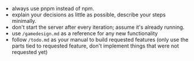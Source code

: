 - always use pnpm instead of npm.
- explain your decisions as little as possible, describe your steps minimally.
- don't start the server after every iteration; assume it's already running.
- use `/gamedesign.md` as a reference for any new functionality
- follow `/todo.md` as your manual to build requested features (only use the parts tied to requested feature, don't implement things that were not requested yet)